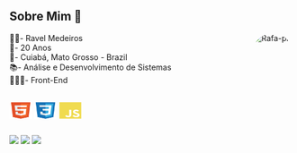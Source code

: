 ## Sobre Mim 🌿

 <img align="right" alt="Rafa-pic" height="150" style="border-radius:50px;, margin-top: 150px;" src="https://media.tenor.com/bISmNK2IDLQAAAAC/start-gravity-falls.gif">
</div>

👦🏽- Ravel Medeiros <br>
🎇- 20 Anos <br>
📍- Cuiabá, Mato Grosso - Brazil <br>
📚- Análise e Desenvolvimento de Sistemas <br>
👨🏽‍💻- Front-End <br>
</div>
<div style="display: inline_block"><br>
  <img align="center" alt="Ravel-HTML" height="30" width="40" src="https://raw.githubusercontent.com/devicons/devicon/master/icons/html5/html5-original.svg">
  <img align="center" alt="Ravel-CSS" height="30" width="40" src="https://raw.githubusercontent.com/devicons/devicon/master/icons/css3/css3-original.svg">
  <img align="center" alt="Ravel-Js" height="30" width="40" src="https://raw.githubusercontent.com/devicons/devicon/master/icons/javascript/javascript-plain.svg">
  
  ##
 
<div> 
  <a href="https://www.instagram.com/ravel.medeiros/" target="_blank"><img src="https://img.shields.io/badge/-Instagram-%23E4405F?style=for-the-badge&logo=instagram&logoColor=white" target="_blank"></a>
  <a href = "mailto:ravel.medeiro@gmail.com"><img src="https://img.shields.io/badge/-Gmail-%23333?style=for-the-badge&logo=gmail&logoColor=white" target="_blank"></a>
  <a href="https://www.linkedin.com/in/ravel-medeiros-5ba0171a4/" target="_blank"><img src="https://img.shields.io/badge/-LinkedIn-%230077B5?style=for-the-badge&logo=linkedin&logoColor=white" target="_blank"></a> 
  
</div>
